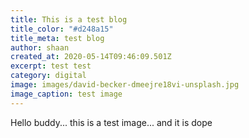```yaml
---
title: This is a test blog
title_color: "#d248a15"
title_meta: test blog
author: shaan
created_at: 2020-05-14T09:46:09.501Z
excerpt: test test
category: digital
image: images/david-becker-dmeejre18vi-unsplash.jpg
image_caption: test image
---
```

Hello buddy... this is a test image... and it is dope